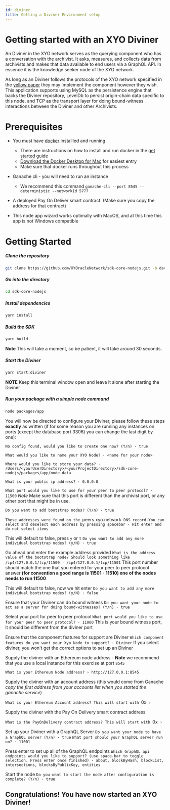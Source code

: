 ```yaml
---
id: diviner
title: Getting a Diviner Environment setup
---
```


# Getting started with an XYO Diviner

An Diviner in the XYO network serves as the querying component who has a conversation with the archivist.
It asks, measures, and collects data from archivists and makes that data available to end users via a GraphQL API. In essence it is the knowledge seeker node of the XYO network.

As long as an Diviner follows the protocols of the XYO network specified in the [yellow paper](https://docs.xyo.network/XYO-Yellow-Paper.pdf)
they may implement the component however they wish. This application supports using MySQL as the persistence engine that
backs the Diviner repository, LevelDb to persist origin-chain data specific to this node, and TCP as the transport
layer for doing bound-witness interactions between the Diviner and other Archivists.

# Prerequisites

- You must have [docker](https://www.docker.com/get-started) installled and running
  - There are instructions on how to install and run docker in the [get started]((https://www.docker.com/get-started)) guide
  - [Download the Docker Desktop for Mac](https://hub.docker.com/editions/community/docker-ce-desktop-mac) for easiest entry
  - Make sure that docker runs throughout this process
- Ganache cli - you will need to run an instance 
  - We recommend this command `ganache-cli --port 8545 --deterministic --networkId 5777`
- A deployed Pay On Deliver smart contract. (Make sure you copy the address for that contract)

- This node app wizard works optimally with MacOS, and at this time this app is not Windows compatible

# Getting Started

##### Clone the repository 

```bash
git clone https://github.com/XYOracleNetwork/sdk-core-nodejs.git -b develop
```

##### Go into the directory

```sh
cd sdk-core-nodejs
```

##### Install dependencies

```sh
yarn install
```

##### Build the SDK

```sh
yarn build
```

**Note** This will take a moment, so be patient, it will take around 30 seconds.

##### Start the Diviner

```sh
yarn start:diviner
```

**NOTE** Keep this terminal window open and leave it alone after starting the Diviner

##### Run your package with a simple node command

```sh
node packages/app
```

You will now be directed to configure your Diviner, please follow these steps **exactly** as written (if for some reason you are running any instances on ports (except the database port 3306) you can change the last digit by one):

`No config found, would you like to create one now? (Y/n) · true`

`What would you like to name your XYO Node? · <name for your node>`

`Where would you like to store your data? · /Users/<yourUserDirectory>/<yourProjectDirectory>/sdk-core-nodejs/packages/app/node-data`

`What is your public ip address? · 0.0.0.0`

`What port would you like to use for your peer to peer protocol? · 11500` *Note* Make sure that this port is different than the archivist port, or any other port that might be in use. 

`Do you want to add bootstrap nodes? (Y/n) · true`

`These addresses were found on the `peers.xyo.network` DNS record.You can select and deselect each address by pressing spacebar · Hit enter and do not select items`

This will default to false, press `y` or `t`
`Do you want to add any more individual bootstrap nodes? (y/N) · true`

Go ahead and enter the example address provided
`What is the address value of the bootstrap node? Should look something like /ip4/127.0.0.1/tcp/11500 · /ip4/127.0.0.1/tcp/11501` This port number should match the one that you entered for your peer to peer protocol answer **(for convention a good range is 11501 - 11510) one of the nodes needs to run 11500**

This will default to false, now we hit enter
`Do you want to add any more individual bootstrap nodes? (y/N) · false`

Ensure that your Diviner can do bound witness
`Do you want your node to act as a server for doing bound-witnesses? (Y/n) · true`

Select your port for peer to peer protocol 
`What port would you like to use for your peer to peer protocol? · 11000` This is your bound witness port, it should be different from the diviner port

Ensure that the component features for support are Diviner
`Which component features do you want your Xyo Node to support? · Diviner` If you select diviner, you won't get the correct options to set up an Diviner

Supply the diviner with an Ethereum node address - **Note** we recommend that you use a local instance for this exercise at port `8545`

`What is your Ethereum Node address? › http://127.0.0.1:8545`

Supply the diviner with an account address (this would come from Ganache *copy the first address from your accounts list when you started the ganache service*)

`What is your Ethereum Account address? This will start with `0x` ›`

Supply the diviner with the Pay On Delivery smart contract address

`What is the PayOnDelivery contract address? This will start with `0x` ›`

Set up your Diviner with a GraphQL Server
`Do you want your node to have a GraphQL server (Y/n) · true`
`What port should your GraphQL server run on? · 11001`

Press enter to set up all of the GraphQL endpoints
`Which GraphQL api endpoints would you like to support? (use space-bar to toggle selection. Press enter once finished) · about, blockByHash, blockList, intersections, blocksByPublicKey, entities`

Start the node
`Do you want to start the node after configuration is complete? (Y/n) · true`

## Congratulations! You have now started an XYO Diviner!